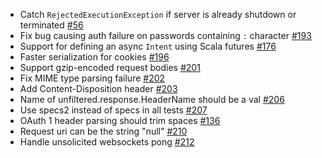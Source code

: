 * Catch `RejectedExecutionException` if server is already shutdown or terminated [#56][56]
* Fix bug causing auth failure on passwords containing `:` character [#193][193]
* Support for defining an async `Intent` using Scala futures [#176][176]
* Faster serialization for cookies [#196][196]
* Support gzip-encoded request bodies [#201][201]
* Fix MIME type parsing failure [#202][202]
* Add Content-Disposition header [#203][203]
* Name of unfiltered.response.HeaderName should be a val [#206][206]
* Use specs2 instead of specs in all tests [#207][207]
* OAuth 1 header parsing should trim spaces [#136][136]
* Request uri can be the string "null" [#210][210]
* Handle unsolicited websockets pong [#212][212]

[56]: https://github.com/unfiltered/unfiltered/issues/56
[176]: https://github.com/unfiltered/unfiltered/pull/176
[193]: https://github.com/unfiltered/unfiltered/pull/193
[196]: https://github.com/unfiltered/unfiltered/pull/196
[201]: https://github.com/unfiltered/unfiltered/issues/201
[202]: https://github.com/unfiltered/unfiltered/pull/202
[203]: https://github.com/unfiltered/unfiltered/pull/203
[207]: https://github.com/unfiltered/unfiltered/pull/207
[206]: https://github.com/unfiltered/unfiltered/issues/206
[136]: https://github.com/unfiltered/unfiltered/issues/136
[210]: https://github.com/unfiltered/unfiltered/issues/210
[212]: https://github.com/unfiltered/unfiltered/issues/212
